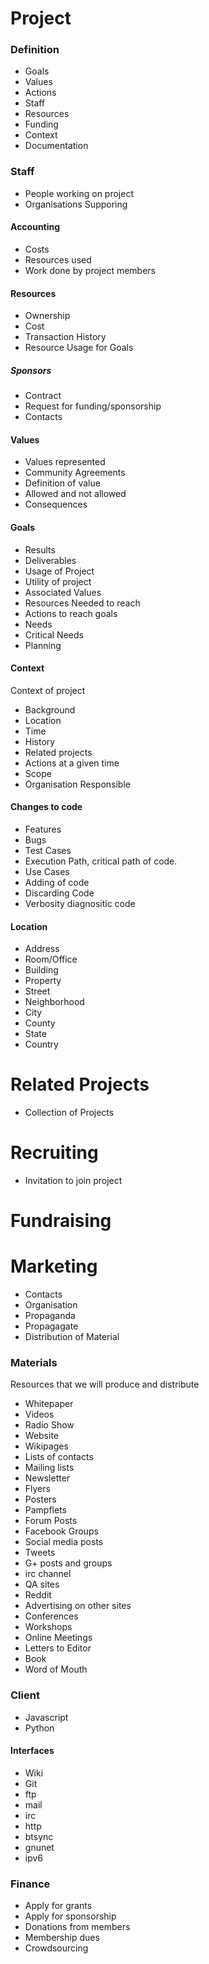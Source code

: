 
Project
=======

### Definition
* Goals
* Values
* Actions
* Staff
* Resources
* Funding
* Context
* Documentation

### Staff
* People working on project
* Organisations Supporing

#### Accounting
* Costs
* Resources used
* Work done by project members

#### Resources
* Ownership
* Cost
* Transaction History
* Resource Usage for Goals


##### Sponsors
* Contract
* Request for funding/sponsorship
* Contacts

#### Values
* Values represented
* Community Agreements
* Definition of value
* Allowed and not allowed
* Consequences

#### Goals
* Results
* Deliverables
* Usage of Project
* Utility of project
* Associated Values
* Resources Needed to reach
* Actions to reach goals
* Needs
* Critical Needs
* Planning


#### Context
Context of project
* Background
* Location
* Time
* History
* Related projects
* Actions at a given time
* Scope
* Organisation Responsible

#### Changes to code
* Features
* Bugs
* Test Cases
* Execution Path, critical path of code.
* Use Cases
* Adding of code
* Discarding Code
* Verbosity diagnositic code

#### Location
* Address
* Room/Office
* Building
* Property
* Street
* Neighborhood
* City
* County
* State
* Country


Related Projects
================

* Collection of Projects

Recruiting 
==========
* Invitation to join project

Fundraising
===========

Marketing
=========
* Contacts
* Organisation
* Propaganda
* Propagagate
* Distribution of Material

### Materials
Resources that we will produce and distribute
* Whitepaper
* Videos
* Radio Show
* Website
* Wikipages
* Lists of contacts
* Mailing lists
* Newsletter
* Flyers
* Posters
* Pampflets
* Forum Posts
* Facebook Groups
* Social media posts
* Tweets
* G+ posts and groups
* irc channel
* QA sites
* Reddit
* Advertising on other sites
* Conferences
* Workshops
* Online Meetings
* Letters to Editor
* Book
* Word of Mouth

### Client
* Javascript
* Python 

#### Interfaces
* Wiki
* Git
* ftp
* mail
* irc
* http
* btsync
* gnunet
* ipv6

### Finance

* Apply for grants
* Apply for sponsorship
* Donations from members
* Membership dues
* Crowdsourcing

